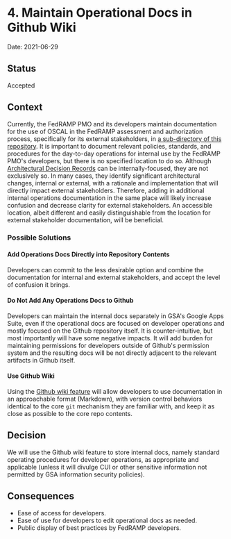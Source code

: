 # 4. Maintain Operational Docs in Github Wiki

Date: 2021-06-29

## Status

Accepted

## Context

Currently, the FedRAMP PMO and its developers maintain documentation for the use of OSCAL in the FedRAMP assessment and authorization process, specifically for its external stakeholders, in [a sub-directory of this repository](https://github.com/GSA/fedramp-automation/tree/1445e8145109baee9c1cf5209698b712540cdcd8). It is important to document relevant policies, standards, and procedures for the day-to-day operations for internal use by the FedRAMP PMO's developers, but there is no specified location to do so. Although [Architectural Decision Records](https://github.com/GSA/fedramp-automation/tree/1445e8145109baee9c1cf5209698b712540cdcd8/documents/adr) can be internally-focused, they are not exclusively so. In many cases, they identify significant architectural changes, internal or external, with a rationale and implementation that will directly impact external stakeholders. Therefore, adding in additional internal operations documentation in the same place will likely increase confusion and decrease clarity for external stakeholders. An accessible location, albeit different and easily distinguishable from the location for external stakeholder documentation, will be beneficial.

### Possible Solutions

#### Add Operations Docs Directly into Repository Contents

Developers can commit to the less desirable option and combine the documentation for internal and external stakeholders, and accept the level of confusion it brings.

#### Do Not Add Any Operations Docs to Github

Developers can maintain the internal docs separately in GSA's Google Apps Suite, even if the operational docs are focused on developer operations and mostly focused on the Github repository itself. It is counter-intuitive, but most importantly will have some negative impacts. It will add burden for maintaining permissions for developers outside of Github's permission system and the resulting docs will be not directly adjacent to the relevant artifacts in Github itself.

#### Use Github Wiki

Using the [Github wiki feature](https://docs.github.com/en/communities/documenting-your-project-with-wikis/about-wikis) will allow developers to use documentation in an approachable format (Markdown), with version control behaviors identical to the core `git` mechanism they are familiar with, and keep it as close as possible to the core repo contents.

## Decision

We will use the Github wiki feature to store internal docs, namely standard operating procedures for developer operations, as appropriate and applicable (unless it will divulge CUI or other sensitive information not permitted by GSA information security policies).

## Consequences

- Ease of access for developers.
- Ease of use for developers to edit operational docs as needed.
- Public display of best practices by FedRAMP developers.